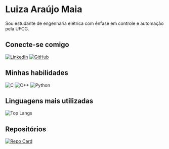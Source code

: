 # Luiza Araújo Maia

Sou estudante de engenharia elétrica com ênfase em controle e automação pela UFCG. 

## Conecte-se comigo 
[![LinkedIn](https://img.shields.io/badge/LinkedIn-325?style=for-the-badge&logo=linkedin&logoColor=0E76A8)](https://www.linkedin.com/in/luiza-araújo-maia-6a6274132/)
[![GitHub](https://img.shields.io/badge/GitHub-325?style=for-the-badge&logo=linkedin&logoColor=0E76A8)](https://www.https://github.com/LuizaAMaia)

## Minhas habilidades 

![C](https://img.shields.io/badge/C-325?style=for-the-badge&logo=c)
![C++](https://img.shields.io/badge/C%2B%2B-325?style=for-the-badge&logo=c%2B%2B&logoColor=00599C)
![Python](https://img.shields.io/badge/python-325?style=for-the-badge&logo=python)


## Linguagens mais utilizadas

![Top Langs](https://github-readme-stats-git-masterrstaa-rickstaa.vercel.app/api/top-langs/?username=LuizaAMaia&layout=compact&bg_color=000&border_color=30A3DC&title_color=E94D5F&text_color=FFF&hide_title=true)

## Repositórios 

[![Repo Card](https://github-readme-stats.vercel.app/api/pin/?username=LuizaAMaia&repo=SemaforoInterativo&bg_color=000&border_color=30A3DC&show_icons=true&icon_color=30A3DC&title_color=E94D5F&text_color=FFF)](https://https://github.com/LuizaAMaia/SemaforoInterativo)